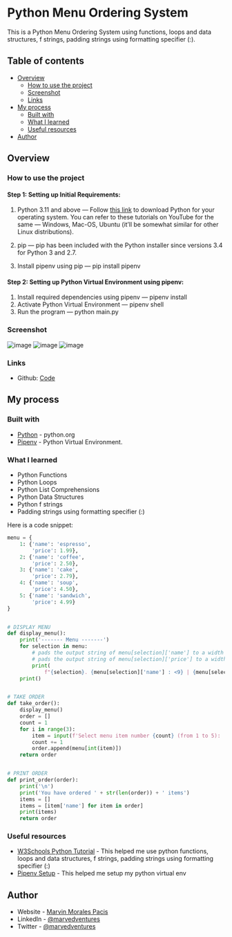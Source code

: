 # Python Menu Ordering System

This is a Python Menu Ordering System using functions, loops and data structures, f strings, padding strings using formatting specifier (:).

## Table of contents

- [Overview](#overview)
  - [How to use the project](#how-to-use-the-project)
  - [Screenshot](#screenshot)
  - [Links](#links)
- [My process](#my-process)
  - [Built with](#built-with)
  - [What I learned](#what-i-learned)
  - [Useful resources](#useful-resources)
- [Author](#author)

## Overview

### How to use the project

#### Step 1: Setting up Initial Requirements:

1. Python 3.11 and above — Follow [this link](https://www.python.org/downloads/) to download Python for your operating system. You can refer to these tutorials on YouTube for the same — Windows, Mac-OS, Ubuntu (it’ll be somewhat similar for other Linux distributions).

2. pip — pip has been included with the Python installer since versions 3.4 for Python 3 and 2.7.

3. Install pipenv using pip — pip install pipenv

#### Step 2: Setting up Python Virtual Environment using pipenv:

1. Install required dependencies using pipenv — pipenv install
2. Activate Python Virtual Environment — pipenv shell
3. Run the program — python main.py

### Screenshot
![image](https://user-images.githubusercontent.com/108392678/236617623-87deb45c-ab8b-4b04-b94b-a77a89169ccd.png)
![image](https://user-images.githubusercontent.com/108392678/236617635-151b8749-dc75-4e7c-b5a0-f273abbd9c00.png)
![image](https://user-images.githubusercontent.com/108392678/236617643-c009cfb6-3e5d-42a2-8156-75060c4c10b8.png)



### Links

- Github: [Code](https://github.com/marvedventures/python-menu-ordering-system)

## My process

### Built with

- [Python](https://www.python.org/) - python.org
- [Pipenv](https://pipenv.pypa.io/en/latest/) - Python Virtual Environment.

### What I learned

- Python Functions
- Python Loops
- Python List Comprehensions
- Python Data Structures
- Python f strings
- Padding strings using formatting specifier (:)

Here is a code snippet:

```py
menu = {
    1: {'name': 'espresso',
        'price': 1.99},
    2: {'name': 'coffee',
        'price': 2.50},
    3: {'name': 'cake',
        'price': 2.79},
    4: {'name': 'soup',
        'price': 4.50},
    5: {'name': 'sandwich',
        'price': 4.99}
}


# DISPLAY MENU
def display_menu():
    print('------- Menu -------')
    for selection in menu:
        # pads the output string of menu[selection]['name'] to a width of 9 characters, aligning it to the left of that space.
        # pads the output string of menu[selection]['price'] to a width of 5 characters, aligning it to the right of that space.
        print(
            f"{selection}. {menu[selection]['name'] : <9} | {menu[selection]['price'] : >5}")
    print()


# TAKE ORDER
def take_order():
    display_menu()
    order = []
    count = 1
    for i in range(3):
        item = input(f'Select menu item number {count} (from 1 to 5): ')
        count += 1
        order.append(menu[int(item)])
    return order


# PRINT ORDER
def print_order(order):
    print('\n')
    print('You have ordered ' + str(len(order)) + ' items')
    items = []
    items = [item['name'] for item in order]
    print(items)
    return order

```

### Useful resources

- [W3Schools Python Tutorial](https://www.python.org/) - This helped me use python functions, loops and data structures, f strings, padding strings using formatting specifier (:)
- [Pipenv Setup](https://python.plainenglish.io/setting-up-a-basic-django-project-with-pipenv-7c58fa2ec631) - This helped me setup my python virtual env

## Author

- Website - [Marvin Morales Pacis](https://marvin-morales-pacis.vercel.app/)
- LinkedIn - [@marvedventures](https://www.linkedin.com/in/marvedventures/)
- Twitter - [@marvedventures](https://www.twitter.com/marvedventures)
